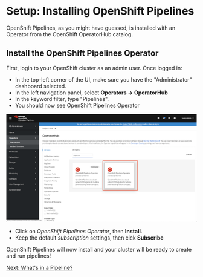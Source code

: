 # Setup: Installing OpenShift Pipelines

OpenShift Pipelines, as you might have guessed, is installed with an Operator from the OpenShift OperatorHub catalog.

## Install the OpenShift Pipelines Operator

First, login to your OpenShift cluster as an admin user.  Once logged in:
* In the top-left corner of the UI, make sure you have the "Administrator" dashboard selected.
* In the left navigation panel, select **Operators -> OperatorHub**
* In the keyword filter, type "Pipelines".
* You should now see OpenShift Pipelines Operator

![OpenShift Pipelines Operator](images/openshift-pipelines-operator.png)

* Click on *OpenShift Pipelines Operator*, then **Install**.
* Keep the default *subscription* settings, then cick **Subscribe**

OpenShift Pipelines will now install and your cluster will be ready to create and run pipelines!

[Next: What's in a Pipeline?](02-pipeline-intro.md)

